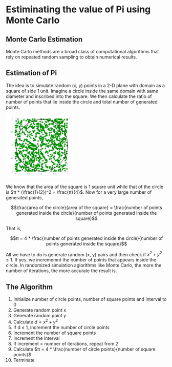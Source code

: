 # Estiminating the value of Pi using Monte Carlo

## Monte Carlo Estimation

Monte Carlo methods are a broad class of computational algorithms that rely on repeated random sampling to obtain numerical results. 

## Estimation of Pi

The idea is to simulate random (x, y) points in a 2-D plane with domain as a square of side 1 unit. Imagine a circle inside the same domain with same diameter and inscribed into the square. We then calculate the ratio of number of points that lie inside the circle and total number of generated points.

![figure](fig.png)

We know that the area of the square is 1 square unit while that of the circle is $π * (\frac{1}{2})^2 = \frac{π}{4}$. Now for a very large number of generated points,

$$\frac{area of the circle}{area of the square} = \frac{number of points generated inside the circle}{number of points generated inside the square}$$

That is, 

$$π = 4 * \frac{number of points generated inside the circle}{number of points generated inside the square}$$

All we have to do is generate random (x, y) pairs and then check if $x^2 + y^2 ≤ 1$. If yes, we incrememnt the number of points that appears inside the circle. In randomized simulation aglorithms like Monte Carlo, the more the number of iterations, the more accurate the result is.

## The Algorithm
1. Initialize number of circle points, number of square points and interval to 0
2. Generate random point x
3. Generate random point y
4. Calculate $d = x^2 + y^2$
5. If d ≤ 1, increment the number of circle points
6. Increment the number of square points
7. Increment the interval
8. If increment < number of iterations, repeat from 2
9. Calculate $π = 4 * \frac{number of circle points}{number of square points}$
10. Terminate

